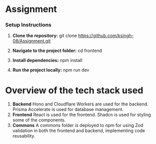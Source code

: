 # Assignment

### Setup Instructions

1. **Clone the repository:**
   git clone https://github.com/ksingh-08/Assignment.git

2. **Navigate to the project folder:**
    cd frontend
3. **Install dependencies:**
    npm install
4. **Run the project locally:**
    npm run dev

# Overview of the tech stack used

1. **Backend**
    Hono and Cloudflare Workers are used for the backend.
    Prisma Accelerate is used for database management.
2. **Frontend**
    React is used for the frontend.
    Shadcn is used for styling some of the components.
3. **Commons**
    A commons folder is deployed to npm for using Zod validation in both the frontend and backend, implementing code reusability.